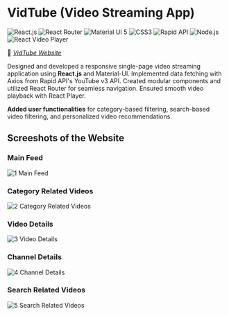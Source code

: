# VidTube (Video Streaming App)

![React.js](https://img.shields.io/badge/Frontend-React.js-61DAFB) ![React Router](https://img.shields.io/badge/Routing-React_Router-CA4245) ![Material UI 5](https://img.shields.io/badge/UI_Library-Material_UI_5-007FFF) ![CSS3](https://img.shields.io/badge/CSS-FFDF6F) ![Rapid API](https://img.shields.io/badge/API-Rapid_API-0055DA) ![Node.js](https://img.shields.io/badge/JS_Env-Node.js-5FA04E) ![React Video Player](https://img.shields.io/badge/React_Video_Player-891B26)

🔗 _[ VidTube Website](https://vidtube-sd.vercel.app/)_

Designed and developed a responsive single-page video streaming application using **React.js** and Material-UI. Implemented data fetching with Axios from Rapid API's YouTube v3 API. Created modular components and utilized React Router for seamless navigation. Ensured smooth video playback with React Player.

**Added user functionalities** for category-based filtering, search-based video filtering, and personalized video recommendations.

## Screeshots of the Website

### Main Feed

![1 Main Feed](https://github.com/soumadeep-dey/Video-Streaming-App/assets/111021618/60cb8792-8de7-484b-8f00-e46a5c546a20)

### Category Related Videos

![2 Category Related Videos](https://github.com/soumadeep-dey/Video-Streaming-App/assets/111021618/45a7876e-d3b6-4043-ae8b-88de9fb8f353)

### Video Details

![3 Video Details](https://github.com/soumadeep-dey/Video-Streaming-App/assets/111021618/b0dd8ae8-7282-4384-a775-0849b8acaa70)

### Channel Details

![4 Channel Details](https://github.com/soumadeep-dey/Video-Streaming-App/assets/111021618/b95d2ebc-5a96-48c7-b9d4-95ab0566b788)

### Search Related Videos

![5 Search Related Videos](https://github.com/soumadeep-dey/Video-Streaming-App/assets/111021618/2b8e34f4-9e65-4367-a8b5-188c0ee05b9e)
